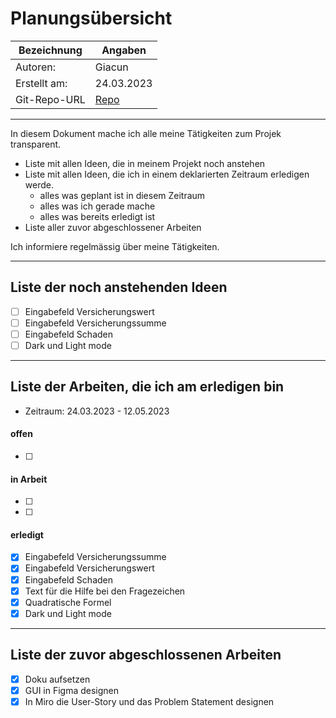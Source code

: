 # <Projekt> Planungsübersicht

| Bezeichnung    | Angaben        |
| -------------- | ---------------|
| Autoren:       | Giacun         |
| Erstellt am:   | 24.03.2023     |
| Git-Repo-URL   | [Repo](https://github.com/Giaciii/ZooAppProg1/) |

---

In diesem Dokument mache ich alle meine Tätigkeiten zum Projek transparent.

* Liste mit allen Ideen, die in meinem Projekt noch anstehen
* Liste mit allen Ideen, die ich in einem deklarierten Zeitraum erledigen werde.
   * alles was geplant ist in diesem Zeitraum
   * alles was ich gerade mache
   * alles was bereits erledigt ist
* Liste aller zuvor abgeschlossener Arbeiten
   
Ich informiere regelmässig über meine Tätigkeiten.

   
---

## Liste der noch anstehenden Ideen

* [ ] Eingabefeld Versicherungswert
* [ ] Eingabefeld Versicherungssumme
* [ ] Eingabefeld Schaden
* [ ] Dark und Light mode

---

## Liste der Arbeiten, die ich am erledigen bin

* Zeitraum: 24.03.2023 - 12.05.2023

#### offen

* [ ] 

#### in Arbeit

* [ ]
* [ ] 

#### erledigt

* [x] Eingabefeld Versicherungssumme
* [x] Eingabefeld Versicherungswert
* [x] Eingabefeld Schaden
* [x] Text für die Hilfe bei den Fragezeichen
* [x] Quadratische Formel
* [x] Dark und Light mode

---

## Liste der zuvor abgeschlossenen Arbeiten

* [x] Doku aufsetzen
* [x] GUI in Figma designen
* [x] In Miro die User-Story und das Problem Statement designen